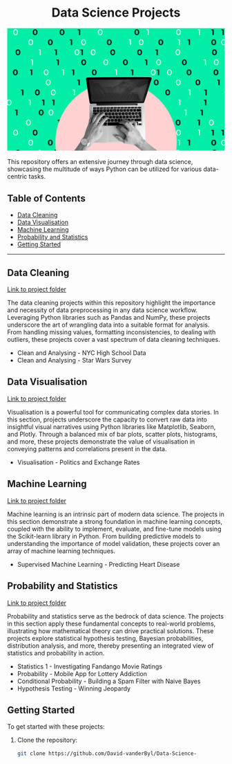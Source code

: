 <div align="center">

# **Data Science Projects**
![gif](images/Data-Science.gif)

</div>

This repository offers an extensive journey through data science, showcasing the multitude of ways Python can be utilized for various data-centric tasks.

## **Table of Contents**

- [Data Cleaning](#data-cleaning)
- [Data Visualisation](#data-visualisation)
- [Machine Learning](#machine-learning)
- [Probability and Statistics](#probability-and-statistics)
- [Getting Started](#getting-started)

---

## **Data Cleaning** 
[Link to project folder](https://github.com/David-vanderByl/Data-Science-Projects/tree/main/Data%20Cleaning)

The data cleaning projects within this repository highlight the importance and necessity of data preprocessing in any data science workflow. Leveraging Python libraries such as Pandas and NumPy, these projects underscore the art of wrangling data into a suitable format for analysis. From handling missing values, formatting inconsistencies, to dealing with outliers, these projects cover a vast spectrum of data cleaning techniques.

- Clean and Analysing - NYC High School Data
- Clean and Analysing - Star Wars Survey

## **Data Visualisation** 
[Link to project folder](https://github.com/David-vanderByl/Data-Science-Projects/tree/main/Data%20Visualisation)

Visualisation is a powerful tool for communicating complex data stories. In this section, projects underscore the capacity to convert raw data into insightful visual narratives using Python libraries like Matplotlib, Seaborn, and Plotly. Through a balanced mix of bar plots, scatter plots, histograms, and more, these projects demonstrate the value of visualisation in conveying patterns and correlations present in the data.

- Visualisation - Politics and Exchange Rates

## **Machine Learning** 
[Link to project folder](https://github.com/David-vanderByl/Data-Science-Projects/tree/main/Machine%20Learning)

Machine learning is an intrinsic part of modern data science. The projects in this section demonstrate a strong foundation in machine learning concepts, coupled with the ability to implement, evaluate, and fine-tune models using the Scikit-learn library in Python. From building predictive models to understanding the importance of model validation, these projects cover an array of machine learning techniques.

- Supervised Machine Learning - Predicting Heart Disease

## **Probability and Statistics** 
[Link to project folder](https://github.com/David-vanderByl/Data-Science-Projects/tree/main/Probability%20and%20Statistics)

Probability and statistics serve as the bedrock of data science. The projects in this section apply these fundamental concepts to real-world problems, illustrating how mathematical theory can drive practical solutions. These projects explore statistical hypothesis testing, Bayesian probabilities, distribution analysis, and more, thereby presenting an integrated view of statistics and probability in action.

- Statistics 1 - Investigating Fandango Movie Ratings
- Probability - Mobile App for Lottery Addiction
- Conditional Probability - Building a Spam Filter with Naive Bayes
- Hypothesis Testing - Winning Jeopardy

## **Getting Started**

To get started with these projects:

1. Clone the repository:
   ```bash
   git clone https://github.com/David-vanderByl/Data-Science-
